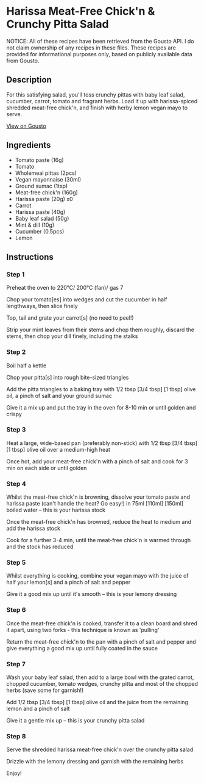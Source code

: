 # Harissa Meat-Free Chick'n & Crunchy Pitta Salad

NOTICE: All of these recipes have been retrieved from the Gousto API. I do not claim ownership of any recipes in these files. These recipes are provided for informational purposes only, based on publicly available data from Gousto.

## Description

For this satisfying salad, you'll toss crunchy pittas with baby leaf salad, cucumber, carrot, tomato and fragrant herbs. Load it up with harissa-spiced shredded meat-free chick'n, and finish with herby lemon vegan mayo to serve.

[View on Gousto](https://www.gousto.co.uk/recipes/cookbook/harissa-meat-free-chickn-crunchy-pitta-salad)

## Ingredients

- Tomato paste (16g)
- Tomato
- Wholemeal pittas (2pcs)
- Vegan mayonnaise (30ml)
- Ground sumac (1tsp)
- Meat-free chick'n (160g)
- Harissa paste (20g) x0
- Carrot
- Harissa paste (40g)
- Baby leaf salad (50g)
- Mint & dill (10g)
- Cucumber (0.5pcs)
- Lemon

## Instructions


### Step 1

Preheat the oven to 220°C/ 200°C (fan)/ gas 7

Chop your tomato[es] into wedges and cut the cucumber in half lengthways, then slice finely

Top, tail and grate your carrot[s] (no need to peel!)

Strip your mint leaves from their stems and chop them roughly, discard the stems, then chop your dill finely, including the stalks


### Step 2

Boil half a kettle

Chop your pitta[s] into rough bite-sized triangles

Add the pitta triangles to a baking tray with 1/2 tbsp<span class="text-danger"> <span class="text-purple">[3/4 tbsp] </span>[1 tbsp]</span> olive oil, a pinch of salt and your ground sumac

Give it a mix up and put the tray in the oven for 8-10 min or until golden and crispy


### Step 3

Heat a large, wide-based pan (preferably non-stick) with 1/2 tbsp <span class="text-purple">[3/4 tbsp]</span><span class="text-danger"> [1 tbsp] </span>olive oil over a medium-high heat

Once hot, add your meat-free chick'n with a pinch of salt and cook for 3 min on each side or until golden


### Step 4

Whilst the meat-free chick'n is browning, dissolve your tomato paste and harissa paste (can't handle the heat? Go easy!) in 75ml <span class="text-purple">[110ml]</span> <span class="text-danger">[150ml] </span>boiled water – this is your harissa stock

Once the meat-free chick'n has browned, reduce the heat to medium and add the harissa stock

Cook for a further 3-4 min, until the meat-free chick'n is warmed through and the stock has reduced


### Step 5

Whilst everything is cooking, combine your vegan mayo with the juice of half your lemon[s] and a pinch of salt and pepper

Give it a good mix up until it's smooth – this is your lemony dressing


### Step 6

Once the meat-free chick'n is cooked, transfer it to a clean board and shred it apart, using two forks - this technique is known as 'pulling'

Return the meat-free chick'n to the pan with a pinch of salt and pepper and give everything a good mix up until fully coated in the sauce


### Step 7

Wash your baby leaf salad, then add to a large bowl with the grated carrot, chopped cucumber, tomato wedges, crunchy pitta and most of the chopped herbs (save some for garnish!)

Add 1/2 tbsp <span class="text-purple">[3/4 tbsp]</span><span class="text-danger"> [1 tbsp]</span> olive oil and the juice from the remaining lemon and a pinch of salt

Give it a gentle mix up – this is your crunchy pitta salad

### Step 8

Serve the shredded harissa meat-free chick'n over the crunchy pitta salad

Drizzle with the lemony dressing and garnish with the remaining herbs

Enjoy!

